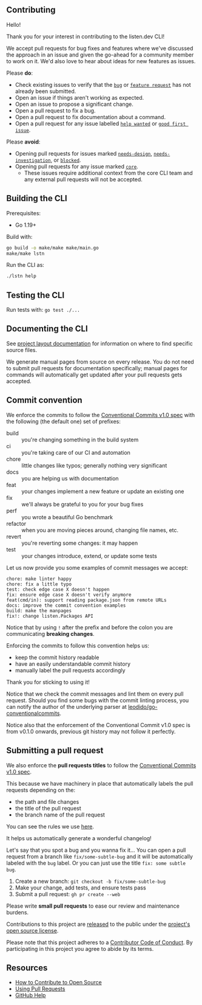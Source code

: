 ## Contributing

Hello!

Thank you for your interest in contributing to the listen.dev CLI!

We accept pull requests for bug fixes and features where we've discussed the approach in an issue and given the go-ahead for a community member to work on it. We'd also love to hear about ideas for new features as issues.

Please **do**:

- Check existing issues to verify that the [`bug`][bug issues] or [`feature request`][feature request issues] has not already been submitted.
- Open an issue if things aren't working as expected.
- Open an issue to propose a significant change.
- Open a pull request to fix a bug.
- Open a pull request to fix documentation about a command.
- Open a pull request for any issue labelled [`help wanted`][hw] or [`good first issue`][gfi].

Please **avoid**:

- Opening pull requests for issues marked [`needs-design`][needs design], [`needs-investigation`][needs investigation], or [`blocked`][blocked].
- Opening pull requests for any issue marked [`core`][core].
  - These issues require additional context from the core CLI team and any external pull requests will not be accepted.

## Building the CLI

Prerequisites:

- Go 1.19+

Build with:

```bash
go build -o make/make make/main.go
make/make lstn
```

Run the CLI as:

```bash
./lstn help
```

## Testing the CLI

Run tests with: `go test ./...`

## Documenting the CLI

See [project layout documentation](../docs/project-layout.md) for information on where to find specific source files.

We generate manual pages from source on every release. You do not need to submit pull requests for documentation specifically; manual pages for commands will automatically get updated after your pull requests gets accepted.

## Commit convention

We enforce the commits to follow the [Conventional Commits v1.0 spec](https://www.conventionalcommits.org/en/v1.0.0/) with the following (the default one) set of prefixes:

<dl>
  <dt>build</dt>
  <dd>you're changing something in the build system</dd>
  <dt>ci</dt>
  <dd>you're taking care of our CI and automation</dd>
  <dt>chore</dt>
  <dd>little changes like typos; generally nothing very significant</dd>
  <dt>docs</dt>
  <dd>you are helping us with documentation</dd>
  <dt>feat</dt>
  <dd>your changes implement a new feature or update an existing one</dd>
  <dt>fix</dt>
  <dd>we'll always be grateful to you for your bug fixes</dd>
  <dt>perf</dt>
  <dd>you wrote a beautiful Go benchmark</dd>
  <dt>refactor</dt>
  <dd>when you are moving pieces around, changing file names, etc.</dd>
  <dt>revert</dt>
  <dd>you're reverting some changes: it may happen</dd>
  <dt>test</dt>
  <dd>your changes introduce, extend, or update some tests</dd>
</dl>

Let us now provide you some examples of commit messages we accept:

```
chore: make linter happy
chore: fix a little typo
test: check edge case X doesn't happen
fix: ensure edge case X doesn't verify anymore
feat(cmd/in): support reading package.json from remote URLs
docs: improve the commit convention examples
build: make the manpages
fix!: change listen.Packages API
```

Notice that by using `!` after the prefix and before the colon you are communicating **breaking changes**.

Enforcing the commits to follow this convention helps us:

- keep the commit history readable
- have an easily understandable commit history
- manually label the pull requests accordingly

Thank you for sticking to using it!

Notice that we check the commit messages and lint them on every pull request. Should you find some bugs with the commit linting process, you can notify the author of the underlying parser at [leodido/go-conventionalcommits](https://github.com/leodido/go-conventionalcommits).

Notice also that the enforcement of the Conventional Commit v1.0 spec is from v0.1.0 onwards, previous git history may not follow it perfectly.

## Submitting a pull request

We also enforce the **pull requests titles** to follow the [Conventional Commits v1.0 spec](https://www.conventionalcommits.org/en/v1.0.0/).

This because we have machinery in place that automatically labels the pull requests depending on the:

- the path and file changes
- the title of the pull request
- the branch name of the pull request

You can see the rules we use [here](../reviewpad.yml).

It helps us automatically generate a wonderful changelog!

Let's say that you spot a bug and you wanna fix it...
You can open a pull request from a branch like `fix/some-subtle-bug` and it will be automatically labeled with the `bug` label.
Or you can just use the title `fix: some subtle bug`.

1. Create a new branch: `git checkout -b fix/some-subtle-bug`
1. Make your change, add tests, and ensure tests pass
1. Submit a pull request: `gh pr create --web`

Please write **small pull requests** to ease our review and maintenance burdens.

Contributions to this project are [released][legal] to the public under the [project's open source license][license].

Please note that this project adheres to a [Contributor Code of Conduct][code-of-conduct]. By participating in this project you agree to abide by its terms.

## Resources

- [How to Contribute to Open Source][]
- [Using Pull Requests][]
- [GitHub Help][]

[bug issues]: https://github.com/listendev/lstn/issues?q=is%3Aopen+is%3Aissue+label%3Abug
[feature request issues]: https://github.com/listendev/lstn/issues?q=is%3Aopen+is%3Aissue+label%3Aenhancement
[hw]: https://github.com/listendev/lstn/issues?q=is%3Aopen+is%3Aissue+label%3A"help+wanted"
[blocked]: https://github.com/listendev/lstn/issues?q=is%3Aopen+is%3Aissue+label%3Ablocked
[needs design]: https://github.com/listendev/lstn/issues?q=is%3Aopen+is%3Aissue+label%3A"needs+design"
[needs investigation]: https://github.com/listendev/lstn/issues?q=is%3Aopen+is%3Aissue+label%3A"needs+investigation"
[gfi]: https://github.com/listendev/lstn/issues?q=is%3Aopen+is%3Aissue+label%3A"good+first+issue"
[core]: https://github.com/listendev/lstn/issues?q=is%3Aopen+is%3Aissue+label%3Acore
[legal]: https://docs.github.com/en/free-pro-team@latest/github/site-policy/github-terms-of-service#6-contributions-under-repository-license
[license]: ../LICENSE
[code-of-conduct]: ./CODE_OF_CONDUCT.md
[how to contribute to open source]: https://opensource.guide/how-to-contribute/
[using pull requests]: https://docs.github.com/en/free-pro-team@latest/github/collaborating-with-issues-and-pull-requests/about-pull-requests
[github help]: https://docs.github.com/
